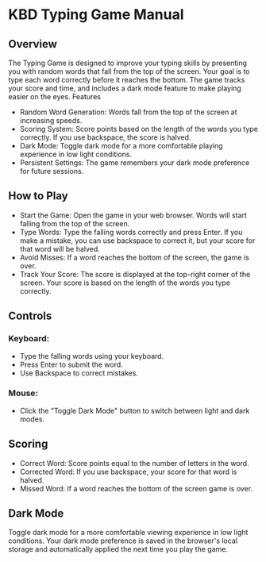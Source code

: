 # KBD Typing Game Manual

## Overview

The Typing Game is designed to improve your typing skills by presenting you with random words that fall from the top of the screen. Your goal is to type each word correctly before it reaches the bottom. The game tracks your score and time, and includes a dark mode feature to make playing easier on the eyes.
Features

- Random Word Generation: Words fall from the top of the screen at increasing speeds.
- Scoring System: Score points based on the length of the words you type correctly. If you use backspace, the score is halved.
- Dark Mode: Toggle dark mode for a more comfortable playing experience in low light conditions.
- Persistent Settings: The game remembers your dark mode preference for future sessions.

## How to Play

- Start the Game: Open the game in your web browser. Words will start falling from the top of the screen.
- Type Words: Type the falling words correctly and press Enter. If you make a mistake, you can use backspace to correct it, but your score for that word will be halved.
- Avoid Misses: If a word reaches the bottom of the screen, the game is over.
- Track Your Score: The score is displayed at the top-right corner of the screen. Your score is based on the length of the words you type correctly.

## Controls

### Keyboard:
- Type the falling words using your keyboard.
- Press Enter to submit the word.
- Use Backspace to correct mistakes.

### Mouse:
- Click the "Toggle Dark Mode" button to switch between light and dark modes.

## Scoring

- Correct Word: Score points equal to the number of letters in the word.
- Corrected Word: If you use backspace, your score for that word is halved.
- Missed Word: If a word reaches the bottom of the screen game is over.

## Dark Mode

Toggle dark mode for a more comfortable viewing experience in low light conditions. Your dark mode preference is saved in the browser's local storage and automatically applied the next time you play the game.
